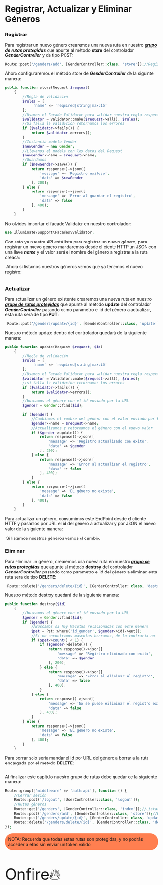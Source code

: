 # Registrar, Actualizar y Eliminar Géneros

### Registrar

Para registrar un nuevo género crearemos una nueva ruta en nuestro [***grupo de rutas protegidas***](/rutas-protegidas/) que apunte al método **store** del controlador ***GenderController*** y de tipo POST:
```php
Route::post('/genders/add', [GenderController::class, 'store']);//Registrar
```
Ahora configuraremos el método store de ***GenderController*** de la siguinte manera:
```php
public function store(Request $request)
    {
        //Regla de validación
        $rules = [
             'name' => 'required|string|max:15'
        ];
        //Usamos el Facade Validator para validar nuestra regla respecto a los datos recibidos en Request
        $validator = Validator::make($request->all(), $rules);
        //Si falla la validacion retornamos los errores
        if ($validator->fails()) {
            return $validator->errors();
        }
        //Instancia modelo Gender
        $newGender = new Gender;
        //Llevanos el modelo con los datos del Request
        $newGender->name = $request->name;
        //Guardamos
        if ($newGender->save()) {
            return response()->json([
                'message' => 'Registro exitoso',
                'data' => $newGender
            ], 200);
        } else {
            return response()->json([
                'message' => 'Error al guardar el registro',
                'data' => false
            ], 400);
        }
    }
```
No olvides importar el facade Validator en nuestro controlador:
```php
use Illuminate\Support\Facades\Validator;
```
Con esto ya nuestra API está lista para registrar un nuevo género, para registrar un nuevo género mandaremos desde el ciente HTTP un JSON con una llave ***name*** y el valor será el nombre del género a registrar a la ruta creada:

<a href="/doc-api-laravel-8/img/registro-genero.png" target="blank"><img :src="$withBase('/img/registro-genero.png')"></a> 
Ahora si listamos nuestros géneros vemos que ya tenemos el nuevo registro:

<a href="/doc-api-laravel-8/img/listar-nuevo-genero.png" target="blank"><img :src="$withBase('/img/listar-nuevo-genero.png')"></a> 

### Actualizar
Para actualizar un género existente crearemos una nueva ruta en nuestro [***grupo de rutas protegidas***](/rutas-protegidas/) que apunte al método **update** del controlador ***GenderController*** pasando como parámetro el id del género a actualizar, esta ruta será de tipo **PUT**:
```php
 Route::put('/genders/update/{id}', [GenderController::class, 'update']);//Actualizar
```
Nuestro método update dentro del controlador quedará de la siguiente manera:
```php
public function update(Request $request, $id)
    {
        //Regla de validación
        $rules = [
             'name' => 'required|string|max:15'
        ];
        //Usamos el Facade Validator para validar nuestra regla respecto a los datos recibidos en Request
        $validator = Validator::make($request->all(), $rules);
        //Si falla la validacion retornamos los errores
        if ($validator->fails()) {
            return $validator->errors();
        }
        //buscamos el género con el id enviado por la URL
        $gender = Gender::find($id);

        if ($gender) {
            //Cambiamos el nombre del género con el valor enviado por Request
            $gender->name = $request->name;
            //Actualizamos y retornamos el género con el nuevo valor
            if ($gender->update()) {
                return response()->json([
                    'message' => 'Registro actualizado con exito',
                    'data' => $gender
                ], 200);
            } else {
                return response()->json([
                    'message' => 'Error al actualizar el registro',
                    'data' => false
                ], 400);
            }
        } else {
            return response()->json([
                'message' => 'EL género no existe',
                'data' => false
            ], 400);
        }
    }
```
Para actualizar un género, consumimos este EndPoint desde el cliente HTTP y pasamos por URL el id del género a actualizar y por JSON el nuevo valor de la siguiente manera:

<a href="/doc-api-laravel-8/img/genero-editado.png" target="blank"><img :src="$withBase('/img/genero-editado.png')"></a>
Si listamos nuestros géneros vemos el cambio.

### Eliminar
Para eliminar un género, crearemos una nueva ruta en nuestro [***grupo de rutas protegidas***](/rutas-protegidas/) que apunte al método **destroy** del controlador ***GenderController*** pasando como parámetro el id del género a eliminar, esta ruta sera de tipo **DELETE**:

```PHP
 Route::delete('/genders/delete/{id}', [GenderController::class, 'destroy']);//Eliminar
```
Nuestro método destroy quedará de la siguiente manera:
```php
public function destroy($id)
    {
        //buscamos el género con el id enviado por la URL
        $gender = Gender::find($id);
        if ($gender) {
            //Buscamos si hay Macotas relacionadas con este Género
            $pet = Pet::where('id_gender', $gender->id)->get();
            //Si no encontramos mascotas borramos, de lo contrario no
            if ($pet->count() < 1) {
                if ($gender->delete()) {
                    return response()->json([
                        'message' => 'Registro eliminado con exito',
                        'data' => $gender
                    ], 200);
                } else {
                    return response()->json([
                        'message' => 'Error al eliminar el registro',
                        'data' => false
                    ], 400);
                }
            } else {
                return response()->json([
                    'message' => 'No se puede eiliminar el registro existen mascotas con este género asignado',
                    'data' => false
                ], 400);
            }
        } else {
            return response()->json([
                'message' => 'EL genero no existe',
                'data' => false
            ], 400);
        }
    }
```
Para borrar solo sería mandar el id por URL del género a borrar a la ruta encargada por el metodo **DELETE**:

<a href="/doc-api-laravel-8/img/borrando-genero.png" target="blank"><img :src="$withBase('/img/borrando-genero.png')"></a>

Al finalizar este capítulo nuestro grupo de rutas debe quedar de la siguiente manera:

```php
Route::group(['middleware' => 'auth:api'], function () {
    //Cerrar sesión
    Route::post('/logout', [UserController::class, 'logout']);
    //Rutas géneros
    Route::get('/genders', [GenderController::class, 'index']);//Listar
    Route::post('/genders/add', [GenderController::class, 'store']);//Registrar
    Route::put('/genders/update/{id}', [GenderController::class, 'update']);//Actualizar
    Route::delete('/genders/delete/{id}', [GenderController::class, 'destroy']);//Eliminar
});
```


<p style="background-color: coral; border-radius: 25px; padding:10px">NOTA: Recuerda que todas estas rutas son protegidas, y no podrás acceder a ellas sin enviar un token válido</p>
<p style="font-size:50px">Onfire🔥</p>
